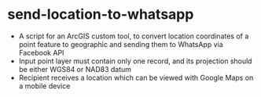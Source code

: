 # send-location-to-whatsapp

* A script for an ArcGIS custom tool, to convert location coordinates of a point feature to geographic and sending them to WhatsApp via Facebook API
* Input point layer must contain only one record, and its projection should be either WGS84 or NAD83 datum
* Recipient receives a location which can be viewed with Google Maps on a mobile device

